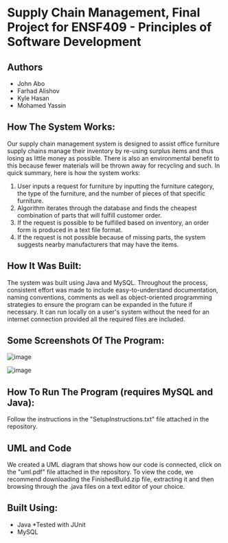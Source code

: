 # Supply Chain Management, Final Project for ENSF409 - Principles of Software Development

## Authors
   * John Abo
   * Farhad Alishov
   * Kyle Hasan
   * Mohamed Yassin
   
## How The System Works:
Our supply chain management system is designed to assist office furniture supply chains manage their inventory by re-using surplus items and thus losing as little money as possible. There is also an environmental benefit to this because fewer materials will be thrown away for recycling and such. In quick summary, here is how the system works:
1. User inputs a request for furniture by inputting the furniture category, the type of the furniture, and the number of pieces of that specific furniture.
2. Algorithm iterates through the database and finds the cheapest combination of parts that will fulfill customer order.
3. If the request is possible to be fulfilled based on inventory, an order form is produced in a text file format.
4. If the request is not possible because of missing parts, the system suggests nearby manufacturers that may have the items.

## How It Was Built:
The system was built using Java and MySQL. Throughout the process, consistent effort was made to include easy-to-understand documentation, naming conventions, comments as well as object-oriented programming strategies to ensure the program can be expanded in the future if necessary. It can run locally on a user's system without the need for an internet connection provided all the required files are included. 
## Some Screenshots Of The Program:

![image](https://user-images.githubusercontent.com/73013959/133030387-5f717255-5b5f-44ae-9d83-32a6d5bfe025.png)

![image](https://user-images.githubusercontent.com/73013959/133030404-b718bfa1-27f4-42c1-aa1c-5e32b64db6fd.png)


## How To Run The Program (requires MySQL and Java):
Follow the instructions in the "SetupInstructions.txt" file attached in the repository.

## UML and Code
We created a UML diagram that shows how our code is connected, click on the "uml.pdf" file attached in the repository. To view the code, we recommend downloading the FinishedBuild.zip file, extracting it and then browsing through the .java files on a text editor of your choice. 

## Built Using:
* Java
    *Tested with JUnit
* MySQL
